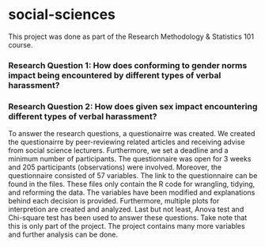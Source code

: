 # social-sciences
This project was done as part of the Research Methodology &amp; Statistics 101 course. 

### Research Question 1: How does conforming to gender norms impact being encountered by different types of verbal harassment? 
### Research Question 2: How does given sex impact encountering different types of verbal harassment? 

To answer the research questions, a questionairre was created. 
We created the questionairre by peer-reviewing related articles and receiving advise from social science lecturers.
Furthermore, we set a deadline and a minimum number of participants. The questionnaire was open for 3 weeks and 205 participants (observations) were involved. Moreover, the questionnaire consisted of 57 variables.
The link to the questionnaire can be found in the files. These files only contain the R code for wrangling, tidying, and reforming the data. The variables have been modified and explanations behind each decision is provided.
Furthermore, multiple plots for interpretion are created and analyzed. Last but not least, Anova test and Chi-square test has been used to answer these questions.
Take note that this is only part of the project. The project contains many more variables and further analysis can be done.

